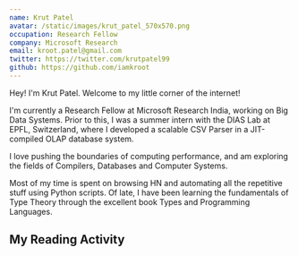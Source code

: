 ```yaml
---
name: Krut Patel
avatar: /static/images/krut_patel_570x570.png
occupation: Research Fellow
company: Microsoft Research
email: kroot.patel@gmail.com
twitter: https://twitter.com/krutpatel99
github: https://github.com/iamkroot
---
```


Hey! I'm Krut Patel. Welcome to my little corner of the internet!

I'm currently a Research Fellow at Microsoft Research India, working on Big Data Systems. Prior to this, I was a summer intern with the DIAS Lab at EPFL, Switzerland, where I developed a scalable CSV Parser in a JIT-compiled OLAP database system.

I love pushing the boundaries of computing performance, and am exploring the fields of Compilers, Databases and Computer Systems.

Most of my time is spent on browsing HN and automating all the repetitive stuff using Python scripts. Of late, I have been learning the fundamentals of Type Theory through the excellent book Types and Programming Languages.

## My Reading Activity

<ReadingActivity rawCalData={props.rawCalData} />

